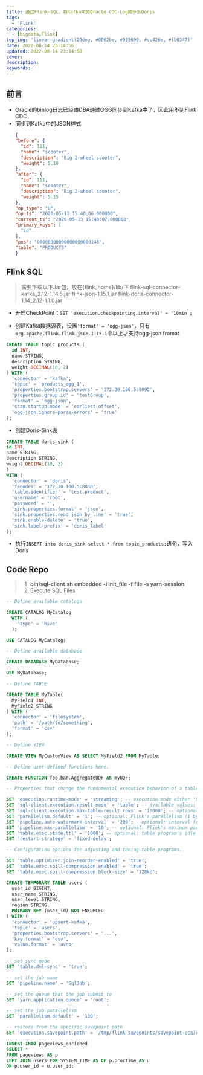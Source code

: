 ```yaml
---
title: 通过Flink-SQL，将Kafka中的Oracle-CDC-Log同步到Doris
tags:
  - 'Flink'
categories:
  - [bigdata,Flink]
top_img: 'linear-gradient(20deg, #0062be, #925696, #cc426e, #fb0347)'
date: 2022-08-14 23:14:56
updated: 2022-08-14 23:14:56
cover:
description:
keywords:
---
```


## 前言
- Oracle的binlog日志已经由DBA通过OGG同步到Kafka中了，因此用不到Flink CDC
- 同步到Kafka中的JSON样式
  ```json
  {
  "before": {
    "id": 111,
    "name": "scooter",
    "description": "Big 2-wheel scooter",
    "weight": 5.18
  },
  "after": {
    "id": 111,
    "name": "scooter",
    "description": "Big 2-wheel scooter",
    "weight": 5.15
  },
  "op_type": "U",
  "op_ts": "2020-05-13 15:40:06.000000",
  "current_ts": "2020-05-13 15:40:07.000000",
  "primary_keys": [
    "id"
  ],
  "pos": "00000000000000000000143",
  "table": "PRODUCTS"
  }
  ```

## Flink SQL
> 需要下载以下Jar包，放在{flink_home}/lib/下
> flink-sql-connector-kafka_2.12-1.14.5.jar
> flink-json-1.15.1.jar
> flink-doris-connector-1.14_2.12-1.1.0.jar

- 开启CheckPoint：`SET 'execution.checkpointing.interval' = '10min';`

- 创建Kafka数据源表，设置`'format' = 'ogg-json'`，只有`org.apache.flink.flink-json-1.15.1`中以上才支持ogg-json fromat
```sql
CREATE TABLE topic_products (
  id INT,
  name STRING,
  description STRING,
  weight DECIMAL(10, 2)
) WITH (
  'connector' = 'kafka',
  'topic' = 'products_ogg_1',
  'properties.bootstrap.servers' = '172.30.160.5:9092',
  'properties.group.id' = 'testGroup',
  'format' = 'ogg-json',
  'scan.startup.mode' = 'earliest-offset',
  'ogg-json.ignore-parse-errors' = 'true'
);
```

- 创建Doris-Sink表
```sql
CREATE TABLE doris_sink (
id INT,
name STRING,
description STRING,
weight DECIMAL(10, 2)
)
WITH (
  'connector' = 'doris',
  'fenodes' = '172.30.160.5:8030',
  'table.identifier' = 'test.product',
  'username' = 'root',
  'password' = '',
  'sink.properties.format' = 'json',
  'sink.properties.read_json_by_line' = 'true',
  'sink.enable-delete' = 'true',
  'sink.label-prefix' = 'doris_label'
);
```

- 执行`INSERT into doris_sink select * from topic_products;`语句，写入Doris

## Code Repo

> 1. **bin/sql-client.sh embedded -i init_file -f file -s yarn-session** 
> 2. Execute SQL Files 

```sql
-- Define available catalogs

CREATE CATALOG MyCatalog
  WITH (
    'type' = 'hive'
  );

USE CATALOG MyCatalog;

-- Define available database

CREATE DATABASE MyDatabase;

USE MyDatabase;

-- Define TABLE

CREATE TABLE MyTable(
  MyField1 INT,
  MyField2 STRING
) WITH (
  'connector' = 'filesystem',
  'path' = '/path/to/something',
  'format' = 'csv'
);

-- Define VIEW

CREATE VIEW MyCustomView AS SELECT MyField2 FROM MyTable;

-- Define user-defined functions here.

CREATE FUNCTION foo.bar.AggregateUDF AS myUDF;

-- Properties that change the fundamental execution behavior of a table program.

SET 'execution.runtime-mode' = 'streaming'; -- execution mode either 'batch' or 'streaming'
SET 'sql-client.execution.result-mode' = 'table'; -- available values: 'table', 'changelog' and 'tableau'
SET 'sql-client.execution.max-table-result.rows' = '10000'; -- optional: maximum number of maintained rows
SET 'parallelism.default' = '1'; -- optional: Flink's parallelism (1 by default)
SET 'pipeline.auto-watermark-interval' = '200'; --optional: interval for periodic watermarks
SET 'pipeline.max-parallelism' = '10'; -- optional: Flink's maximum parallelism
SET 'table.exec.state.ttl' = '1000'; -- optional: table program's idle state time
SET 'restart-strategy' = 'fixed-delay';

-- Configuration options for adjusting and tuning table programs.

SET 'table.optimizer.join-reorder-enabled' = 'true';
SET 'table.exec.spill-compression.enabled' = 'true';
SET 'table.exec.spill-compression.block-size' = '128kb';
```



```sql
CREATE TEMPORARY TABLE users (
  user_id BIGINT,
  user_name STRING,
  user_level STRING,
  region STRING,
  PRIMARY KEY (user_id) NOT ENFORCED
) WITH (
  'connector' = 'upsert-kafka',
  'topic' = 'users',
  'properties.bootstrap.servers' = '...',
  'key.format' = 'csv',
  'value.format' = 'avro'
);

-- set sync mode
SET 'table.dml-sync' = 'true';

-- set the job name
SET 'pipeline.name' = 'SqlJob';

-- set the queue that the job submit to
SET 'yarn.application.queue' = 'root';

-- set the job parallelism
SET 'parallelism.default' = '100';

-- restore from the specific savepoint path
SET 'execution.savepoint.path' = '/tmp/flink-savepoints/savepoint-cca7bc-bb1e257f0dab';

INSERT INTO pageviews_enriched
SELECT *
FROM pageviews AS p
LEFT JOIN users FOR SYSTEM_TIME AS OF p.proctime AS u
ON p.user_id = u.user_id;
```

